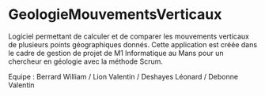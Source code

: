 # GeologieMouvementsVerticaux

Logiciel permettant de calculer et de comparer les mouvements verticaux de plusieurs points géographiques donnés. Cette application est créée dans le cadre de gestion de projet de M1 Informatique au Mans pour un chercheur en géologie avec la méthode Scrum.

Equipe : Berrard William / Lion Valentin / Deshayes Léonard / Debonne Valentin
